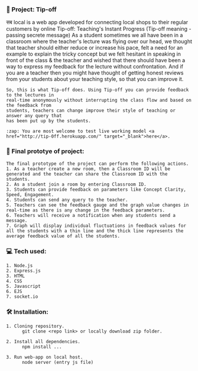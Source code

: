 ### :rocket: Project: Tip-off
सब local is a web app developed for connecting local shops to their regular customers by online
    Tip-off: Teaching's Instant Progress (Tip-off meaning - passing secrete message)
    As a student sometimes we all have been in a classroom where the teacher's lecture was 
    flying over our head, we thought that teacher should either reduce or increase his pace, 
    felt a need for an example to explain the tricky concept but we felt hesitant in speaking 
    in front of the class & the teacher and wished that there should have been a way to express 
    my feedback for the lecture without confrontation.
    And if you are a teacher then you might have thought of getting honest reviews from your 
    students about your teaching style, so that you can improve it.

    So, this is what Tip-off does. Using Tip-off you can provide feedback to the lectures in 
    real-time anonymously without interrupting the class flow and based on the feedback from 
    students, teachers can change improve their style of teaching or answer any query that 
    has been put up by the students. 

    :zap: You are most welcome to test live working model <a href="http://tip-0ff.herokuapp.com/" target="_blank">here</a>.

### :dart: Final prototye of project: 
    The final prototype of the project can perform the following actions.
    1. As a teacher create a new room, then a Classroom ID will be generated and the teacher can share the Classroom ID with the students.
    2. As a student join a room by entering Classroom ID.
    3. Students can provide feedback on parameters like Concept Clarity, Speed, Engagement.
    4. Students can send any query to the teacher.
    5. Teachers can see the feedback gauge and the graph value changes in real-time as there is any change in the feedback parameters.
    6. Teachers will receive a notification when any students send a message.
    7. Graph will display individual fluctuations in feedback values for all the students with a thin line and the thick line represents the average feedback value of all the students.

### :computer: Tech used:
    1. Node.js
    2. Express.js
    3. HTML
    4. CSS
    5. Javascript
    6. EJS
    7. socket.io

### :hammer_and_wrench: Installation:
    1. Cloning repository.
          git clone <repo link> or locally download zip folder.
          
    2. Install all dependencies.
          npm install ...
       
    3. Run web-app on local host.
          node server (entry js file)
       
     
